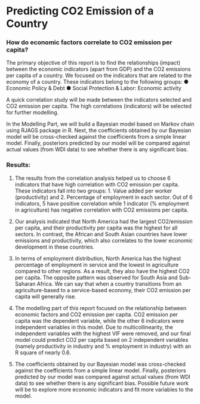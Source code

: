 # Predicting CO2 Emission of a Country
### How do economic factors correlate to CO2 emission per capita?

The primary objective of this report is to find the relationships (impact) between the economic indicators (apart from GDP) and the CO2 emissions per capita of a country. We focused on the indicators that are related to the economy of a country. These indicators belong to the following groups:
● Economic Policy & Debt
● Social Protection & Labor: Economic activity

A quick correlation study will be made between the indicators selected and CO2 emission per capita. The high correlations (indicators) will be selected for further modelling. 

In the Modelling Part, we will build a Bayesian model based on Markov chain using RJAGS package in R. Next, the coefficients obtained by our Bayesian model will be cross-checked against the coefficients from a simple linear model. Finally, posteriors predicted by our model will be compared against actual values (from WDI data) to see whether there is any significant bias.

### Results:
1. The results from the correlation analysis helped us to choose 6 indicators that have high correlation with CO2 emission per capita. These indicators fall into two groups: 1. Value added per worker (productivity) and 2. Percentage of employment in each sector. Out of 6 indicators, 5 have positive correlation while 1 indicator (% employment in agriculture) has negative correlation with CO2 emissions per capita. 

2. Our analysis indicated that North America had the largest CO2/emission per capita, and their productivity per capita was the highest for all sectors. In contrast, the African and South Asian countries have lower emissions and productivity, which also correlates to the lower economic development in these countries.

3. In terms of employment distribution, North America has the highest percentage of employment in service and the lowest in agriculture compared to other regions. As a result, they also have the highest CO2 per capita. The opposite pattern was observed for South Asia and Sub-Saharan Africa. We can say that when a country transitions from an agriculture-based to a service-based economy, their CO2 emission per capita will generally rise.

4. The modelling part of this report focused on the relationship between economic factors and CO2 emission per capita. CO2 emission per capita was the dependent variable, while the other 6 indicators were independent variables in this model. Due to multicollinearity, the independent variables with the highest VIF were removed, and our final model could predict CO2 per capita based on 2 independent variables (namely productivity in industry and % employment in industry) with an R square of nearly 0.6. 

5. The coefficients obtained by our Bayesian model was cross-checked against the coefficients from a simple linear model. Finally,
posteriors predicted by our model was compared against actual values (from WDI data) to see whether there is any significant bias. Possible future work will be to explore more economic indicators and fit more variables to the model.

